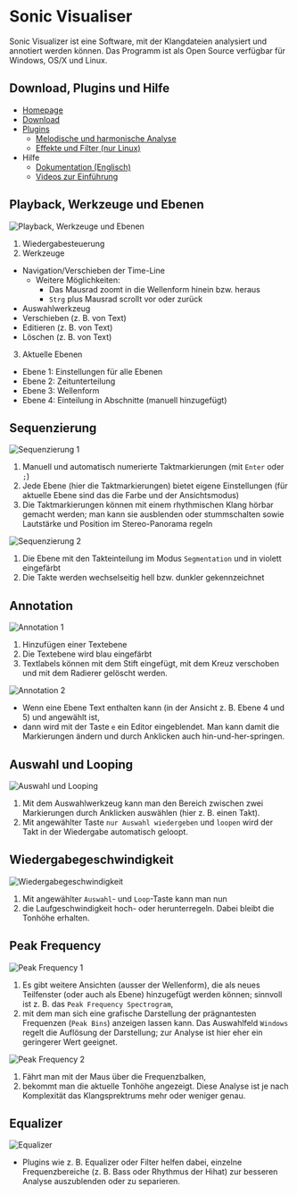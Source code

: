 # Sonic Visualiser

Sonic Visualizer ist eine Software, mit der Klangdateien analysiert und annotiert werden können. Das Programm ist als Open Source verfügbar für Windows, OS/X und Linux.

## Download, Plugins und Hilfe

- [Homepage](http://sonicvisualiser.org/)
- [Download](http://sonicvisualiser.org/download.html)
- [Plugins](http://www.vamp-plugins.org/)
  - [Melodische und harmonische Analyse](http://www.isophonics.net/nnls-chroma)
  - [Effekte und Filter (nur Linux)](http://plugin.org.uk/download.php)
- Hilfe
  - [Dokumentation (Englisch)](http://sonicvisualiser.org/documentation.html)
  - [Videos zur Einführung](http://sonicvisualiser.org/videos.html)


## Playback, Werkzeuge und Ebenen

![Playback, Werkzeuge und Ebenen](img/sv-01.png)

1. Wiedergabesteuerung
2. Werkzeuge
  - Navigation/Verschieben der Time-Line
    - Weitere Möglichkeiten:
      - Das Mausrad zoomt in die Wellenform hinein bzw. heraus
      - `Strg` plus Mausrad scrollt vor oder zurück
  - Auswahlwerkzeug
  - Verschieben (z. B. von Text)
  - Editieren (z. B. von Text)
  - Löschen (z. B. von Text)
3. Aktuelle Ebenen
  - Ebene 1: Einstellungen für alle Ebenen
  - Ebene 2: Zeitunterteilung
  - Ebene 3: Wellenform
  - Ebene 4: Einteilung in Abschnitte (manuell hinzugefügt)

## Sequenzierung

![Sequenzierung 1](img/sv-02.png)

1. Manuell und automatisch numerierte Taktmarkierungen (mit `Enter` oder `;`)
2. Jede Ebene (hier die Taktmarkierungen) bietet eigene Einstellungen (für aktuelle Ebene sind das die Farbe und der Ansichtsmodus)
3. Die Taktmarkierungen können mit einem rhythmischen Klang hörbar gemacht werden; man kann sie ausblenden oder stummschalten sowie Lautstärke und Position im Stereo-Panorama regeln

![Sequenzierung 2](img/sv-03.png)

1. Die Ebene mit den Takteinteilung im Modus `Segmentation` und in violett eingefärbt
2. Die Takte werden wechselseitig hell bzw. dunkler gekennzeichnet

## Annotation

![Annotation 1](img/sv-04.png)

1. Hinzufügen einer Textebene
2. Die Textebene wird blau eingefärbt
3. Textlabels können mit dem Stift eingefügt, mit dem Kreuz verschoben und mit dem Radierer gelöscht werden.

![Annotation 2](img/sv-09.png)

- Wenn eine Ebene Text enthalten kann (in der Ansicht z. B. Ebene 4 und 5) und angewählt ist, 
- dann wird mit der Taste `e` ein Editor eingeblendet. Man kann damit die Markierungen ändern und durch Anklicken auch hin-und-her-springen.

## Auswahl und Looping

![Auswahl und Looping](img/sv-05.png)

1. Mit dem Auswahlwerkzeug kann man den Bereich zwischen zwei Markierungen durch Anklicken auswählen (hier z. B. einen Takt).
2. Mit angewählter Taste `nur Auswahl wiedergeben` und `loopen` wird der Takt in der Wiedergabe automatisch geloopt.

## Wiedergabegeschwindigkeit

![Wiedergabegeschwindigkeit](img/sv-06.png)

1. Mit angewählter `Auswahl`- und `Loop`-Taste kann man nun 
2. die Laufgeschwindigkeit hoch- oder herunterregeln. Dabei bleibt die Tonhöhe erhalten.

## Peak Frequency

![Peak Frequency 1](img/sv-07.png)

1. Es gibt weitere Ansichten (ausser der Wellenform), die als neues Teilfenster (oder auch als Ebene) hinzugefügt werden können; sinnvoll ist z. B. das `Peak Frequency Spectrogram`, 
2. mit dem man sich eine grafische Darstellung der prägnantesten Frequenzen (`Peak Bins`) anzeigen lassen kann. Das Auswahlfeld `Windows` regelt die Auflösung der Darstellung; zur Analyse ist hier eher ein geringerer Wert geeignet.

![Peak Frequency 2](img/sv-08.png)

1. Fährt man mit der Maus über die Frequenzbalken, 
2. bekommt man die aktuelle Tonhöhe angezeigt. Diese Analyse ist je nach Komplexität das Klangsprektrums mehr oder weniger genau.

## Equalizer

![Equalizer](img/sv-10.png)

- Plugins wie z. B. Equalizer oder Filter helfen dabei, einzelne Frequenzbereiche (z. B. Bass oder Rhythmus der Hihat) zur besseren Analyse auszublenden oder zu separieren.
